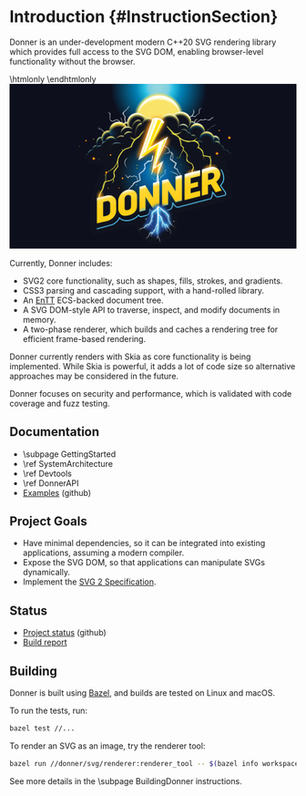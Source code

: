 # Introduction {#InstructionSection}

Donner is an under-development modern C++20 SVG rendering library which provides full access to the SVG DOM, enabling browser-level functionality without the browser.

\htmlonly <style>img[src="donner_splash.svg"]{max-width:800px;}</style> \endhtmlonly
![Donner splash image](donner_splash.svg)

Currently, Donner includes:

- SVG2 core functionality, such as shapes, fills, strokes, and gradients.
- CSS3 parsing and cascading support, with a hand-rolled library.
- An [EnTT](https://github.com/skypjack/entt) ECS-backed document tree.
- A SVG DOM-style API to traverse, inspect, and modify documents in memory.
- A two-phase renderer, which builds and caches a rendering tree for efficient frame-based rendering.

Donner currently renders with Skia as core functionality is being implemented. While Skia is powerful, it adds a lot of code size so alternative approaches may be considered in the future.

Donner focuses on security and performance, which is validated with code coverage and fuzz testing.

## Documentation

- \subpage GettingStarted
- \ref SystemArchitecture
- \ref Devtools
- \ref DonnerAPI
- [Examples](https://github.com/jwmcglynn/donner/tree/main/examples) (github)

## Project Goals

- Have minimal dependencies, so it can be integrated into existing applications, assuming a modern compiler.
- Expose the SVG DOM, so that applications can manipulate SVGs dynamically.
- Implement the [SVG 2 Specification](https://www.w3.org/TR/SVG2/).

## Status

- [Project status](https://github.com/jwmcglynn/donner/issues/149) (github)
- [Build report](build_report.md)

## Building

Donner is built using [Bazel](https://bazel.build/), and builds are tested on Linux and macOS.

To run the tests, run:

```sh
bazel test //...
```

To render an SVG as an image, try the renderer tool:

```sh
bazel run //donner/svg/renderer:renderer_tool -- $(bazel info workspace)/donner/svg/renderer/testdata/Ghostscript_Tiger.svg
```

See more details in the \subpage BuildingDonner instructions.
